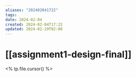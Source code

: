 ```yaml
---
aliases: "202402041722"
tags: 
date: 2024-02-04
created: 2024-02-04T17:22
updated: 2024-02-19T02:08
---
```

# [[assignment1-design-final]]
<% tp.file.cursor() %>